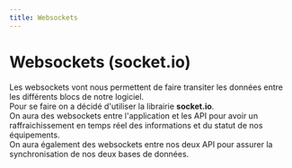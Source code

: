 ```yaml
---
title: Websockets
---
```


# Websockets (socket.io)

Les websockets vont nous permettent de faire transiter les données entre les différents blocs de notre logiciel.  
Pour se faire on a décidé d'utiliser la librairie **socket.io**.  
On aura des websockets entre l'application et les API pour avoir un raffraichissement en temps réel des informations et du statut de nos équipements.  
On aura également des websockets entre nos deux API pour assurer la synchronisation de nos deux bases de données.  

